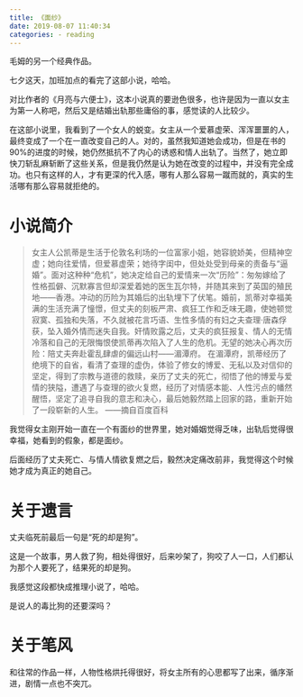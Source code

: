 ```yaml
---
title: 《面纱》
date: 2019-08-07 11:40:34
categories: - reading
---
```


毛姆的另一个经典作品。

七夕这天，加班加点的看完了这部小说，哈哈。

对比作者的《月亮与六便士》，这本小说真的要逊色很多，也许是因为一直以女主为第一人称吧，然后又是结婚出轨那些庸俗的事，感觉读的人比较少。

在这部小说里，我看到了一个女人的蜕变。女主从一个爱慕虚荣、浑浑噩噩的人，最终变成了一个在一直改变自己的人。对的，虽然我知道她会成功，但是在书的90%的进度的时候，她仍然抵抗不了内心的诱惑和情人出轨了。当然了，她立即快刀斩乱麻斩断了这些关系，但是我仍然是认为她在改变的过程中，并没有完全成功。也只有这样的人，才有更深的代入感，哪有人那么容易一蹴而就的，真实的生活哪有那么容易就拒绝的。


# 小说简介

>女主人公凯蒂是生活于伦敦名利场的一位富家小姐，她容貌娇美，但精神空虚；她向往爱情，但爱慕虚荣；她待字闺中，但处处受到母亲的责备与“逼婚”。面对这种种“危机”，她决定给自己的爱情来一次“历险”：匆匆嫁给了性格孤僻、沉默寡言但却深爱着她的医生瓦尔特，并随其来到了英国的殖民地——香港。冲动的历险为其婚后的出轨埋下了伏笔。婚前，凯蒂对幸福美满的生活充满了憧憬，但丈夫的刻板严肃、疯狂工作和乏味无趣，使她顿觉寂寞、孤独和失落，不久就被花言巧语、生性多情的有妇之夫查理·唐森俘获，坠入婚外情而迷失自我。奸情败露之后，丈夫的疯狂报复、情人的无情冷落和自己的无限悔恨使凯蒂再次陷入了人生的危机。无望的她决心再次历险：陪丈夫奔赴霍乱肆虐的偏远山村——湄潭府。
在湄潭府，凯蒂经历了绝境下的自省，看清了查理的虚伪，体验了修女的博爱、无私以及对信仰的坚定，得到了宗教与道德的救赎，亲历了丈夫的死亡，彻悟了他的博爱与爱情的狭隘，遭遇了与查理的欲火复燃，经历了对情感本能、人性污点的幡然醒悟，坚定了追寻自我的意志和决心，最后她毅然踏上回家的路，重新开始了一段崭新的人生。
——摘自百度百科

我觉得女主刚开始一直在一个有面纱的世界里，她对婚姻觉得乏味，出轨后觉得很幸福，她看到的假象，都是面纱。

后面经历了丈夫死亡、与情人情欲复燃之后，毅然决定痛改前非，我觉得这个时候她才成为真正的她自己。

# 关于遗言

丈夫临死前最后一句是“死的却是狗”。

这是一个故事，男人救了狗，相处得很好，后来吵架了，狗咬了人一口，人们都认为那个人要死了，结果死的却是狗。

我感觉这段都快成推理小说了，哈哈。

是说人的毒比狗的还要深吗？

# 关于笔风

和往常的作品一样，人物性格烘托得很好，将女主所有的心思都写了出来，循序渐进，剧情一点也不突兀。

